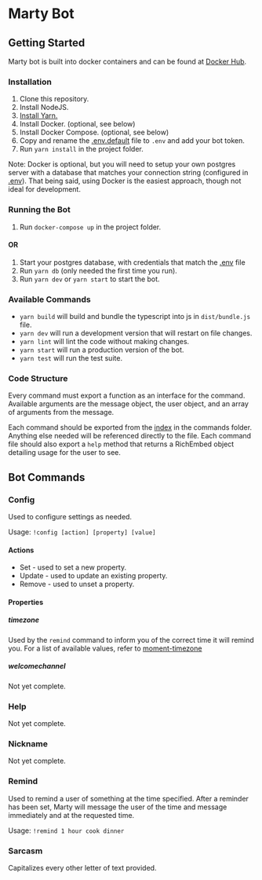 Marty Bot
=========

## Getting Started

Marty bot is built into docker containers and can be found at [Docker Hub](https://cloud.docker.com/repository/docker/msawatzky75/discord-bot-js).

### Installation
1. Clone this repository.
1. Install NodeJS.
1. [Install Yarn.](https://yarnpkg.com/lang/en/docs/install/)
1. Install Docker. (optional, see below)
1. Install Docker Compose. (optional, see below)
1. Copy and rename the [.env.default](.env.default) file to `.env` and add your bot token.
1. Run `yarn install` in the project folder.

Note: Docker is optional, but you will need to setup your own postgres server with a database that matches your connection string (configured in [.env](.env)).
That being said, using Docker is the easiest approach, though not ideal for development.

### Running the Bot
1. Run `docker-compose up` in the project folder.

#### OR
1. Start your postgres database, with credentials that match the [.env](.env.default) file
1. Run `yarn db` (only needed the first time you run).
1. Run `yarn dev` or `yarn start` to start the bot.

### Available Commands
- `yarn build` will build and bundle the typescript into js in `dist/bundle.js` file.
- `yarn dev` will run a development version that will restart on file changes.
- `yarn lint` will lint the code without making changes.
- `yarn start` will run a production version of the bot.
- `yarn test` will run the test suite.

### Code Structure
Every command must export a function as an interface for the command. Available arguments are the message object, the user object, and an array of arguments from the message.

Each command should be exported from the [index](commands/index.ts) in the commands folder. Anything else needed will be referenced directly to the file.
Each command file should also export a `help` method that returns a RichEmbed object detailing usage for the user to see.


## Bot Commands

### Config
Used to configure settings as needed.

Usage: `!config [action] [property] [value]`


#### Actions
- Set - used to set a new property.
- Update - used to update an existing property.
- Remove - used to unset a property.

#### Properties

##### timezone
Used by the `remind` command to inform you of the correct time it will remind you. For a list of available values, refer to [moment-timezone](https://momentjs.com/timezone/docs/)

##### welcomechannel
Not yet complete.


### Help
Not yet complete.

<!-- Used to list the help for a command.

Usage: `!help [command name]` -->


### Nickname
Not yet complete.


### Remind
Used to remind a user of something at the time specified.
After a reminder has been set, Marty will message the user of the time and message immediately and at the requested time.

Usage: `!remind 1 hour cook dinner`


### Sarcasm
Capitalizes every other letter of text provided.
